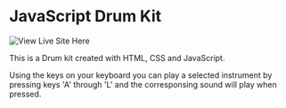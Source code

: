 # JavaScript Drum Kit

![View Live Site Here](https://anthonys1760.github.io/JS-Drum-Machine/)

This is a Drum kit created with HTML, CSS and JavaScript. 

Using the keys on your keyboard you can play a selected instrument by pressing keys 'A' through 'L' and the corresponsing sound will play when pressed.
